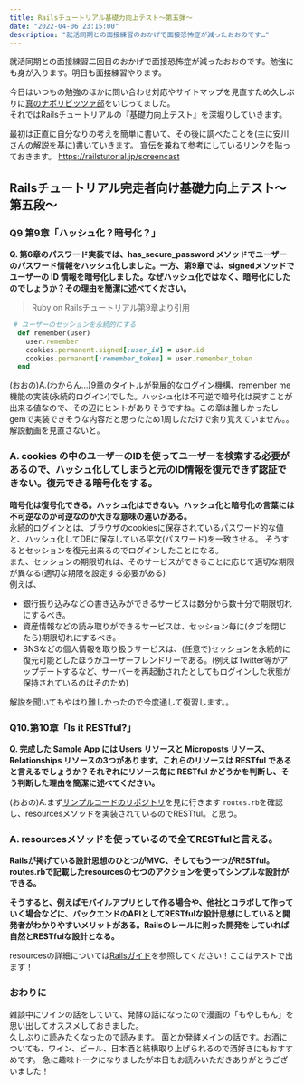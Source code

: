 ```yaml
---
title: Railsチュートリアル基礎力向上テスト〜第五弾〜
date: "2022-04-06 23:15:00"
description: "就活同期との面接練習のおかげで面接恐怖症が減ったおおのです…"
---
```

就活同期との面接練習二回目のおかげで面接恐怖症が減ったおおのです。勉強にも身が入ります。明日も面接練習やります。

今日はいつもの勉強のほかに問い合わせ対応やサイトマップを見直すため久しぶりに[真のナポリピッツァ部](https://www.napolipizza-club.com/)をいじってました。
<br>
それではRailsチュートリアルの『基礎力向上テスト』を深堀りしていきます。

最初は正直に自分なりの考えを簡単に書いて、その後に調べたことを(主に安川さんの解説を基に)書いていきます。
 宣伝を兼ねて参考にしているリンクを貼っておきます。 https://railstutorial.jp/screencast

##  Railsチュートリアル完走者向け基礎力向上テスト〜第五段〜

### Q9 第9章「ハッシュ化？暗号化？」
**Q. 第6章のパスワード実装では、has_secure_password メソッドでユーザーのパスワード情報をハッシュ化しました。一方、第9章では、signedメソッドでユーザーの ID 情報を暗号化しました。なぜハッシュ化ではなく、暗号化にしたのでしょうか？その理由を簡潔に述べてください。**
> Ruby on Railsチュートリアル第9章より引用
```ruby
 # ユーザーのセッションを永続的にする
  def remember(user)
    user.remember
    cookies.permanent.signed[:user_id] = user.id
    cookies.permanent[:remember_token] = user.remember_token
  end
  ```

(おおの)A.(わからん…)9章のタイトルが発展的なログイン機構、remember me機能の実装(永続的ログイン)でした。ハッシュ化は不可逆で暗号化は戻すことが出来る値なので、その辺にヒントがありそうですね。この章は難しかったしgemで実装できそうな内容だと思ったため1周しただけで余り覚えていません。。解説動画を見直さないと。

### A. cookies の中のユーザーのIDを使ってユーザーを検索する必要があるので、ハッシュ化してしまうと元のID情報を復元できず認証できない。復元できる暗号化をする。

**暗号化は復号化できる。ハッシュ化はできない。ハッシュ化と暗号化の言葉には不可逆なのか可逆なのか大きな意味の違いがある。**
<br>
永続的ログインとは、ブラウザのcookiesに保存されているパスワード的な値と、ハッシュ化してDBに保存している平文(パスワード)を一致させる。
そうするとセッションを復元出来るのでログインしたことになる。
<br>
また、セッションの期限切れは、そのサービスができることに応じて適切な期限が異なる(適切な期限を設定する必要がある)
<br>例えば、
- 銀行振り込みなどの書き込みができるサービスは数分から数十分で期限切れにするべき。
- 資産情報などの読み取りができるサービスは、セッション毎に(タブを閉じたら)期限切れにするべき。
- SNSなどの個人情報を取り扱うサービスは、(任意で)セッションを永続的に復元可能としたほうがユーザーフレンドリーである。(例えばTwitter等がアップデートするなど、サーバーを再起動されたとしてもログインした状態が保持されているのはそのため)

解説を聞いてもやはり難しかったので今度通して復習します。。

### Q10.第10章「Is it RESTful?」
**Q. 完成した Sample App には Users リソースと Microposts リソース、Relationships リソースの3つがあります。これらのリソースは RESTful であると言えるでしょうか？それぞれにリソース毎に RESTful かどうかを判断し、そう判断した理由を簡潔に述べてください。**

(おおの)A.まず[サンプルコードのリポジトリ](https://github.com/yasslab/sample_apps/tree/main/6_1/ch14)を見に行きます
```routes.rb```を確認し、resourcesメソッドを実装されているのでRESTful。と思う。


### A. resourcesメソッドを使っているので全てRESTfulと言える。

**Railsが掲げている設計思想のひとつがMVC、そしてもう一つがRESTful。routes.rbで記載したresourcesの七つのアクションを使ってシンプルな設計ができる。**
<br>

**そうすると、例えばモバイルアプリとして作る場合や、他社とコラボして作っていく場合などに、バックエンドのAPIとしてRESTfulな設計思想にしていると開発者がわかりやすいメリットがある。Railsのレールに則った開発をしていれば自然とRESTfulな設計となる。**

resourcesの詳細については[Railsガイド](https://railsguides.jp/routing.html#%E3%83%AA%E3%82%BD%E3%83%BC%E3%82%B9%E3%83%99%E3%83%BC%E3%82%B9%E3%81%AE%E3%83%AB%E3%83%BC%E3%83%86%E3%82%A3%E3%83%B3%E3%82%B0-rails%E3%81%AE%E3%83%87%E3%83%95%E3%82%A9%E3%83%AB%E3%83%88
)を参照してください！ここはテストで出ます！

### おわりに
雑談中にワインの話をしていて、発酵の話になったので漫画の「もやしもん」を思い出してオススメしておきました。
<br>
久しぶりに読みたくなったので読みます。
菌とか発酵メインの話です。お酒についても、ワイン、ビール、日本酒と結構取り上げられるので酒好きにもおすすめです。
急に趣味トークになりましたが本日もお読みいただきありがとうございました！

